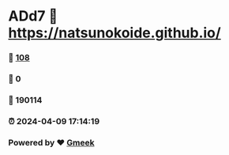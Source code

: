 # ADd7 :link: https://natsunokoide.github.io/ 
### :page_facing_up: [108](https://natsunokoide.github.io//tag.html) 
### :speech_balloon: 0 
### :hibiscus: 190114 
### :alarm_clock: 2024-04-09 17:14:19 
### Powered by :heart: [Gmeek](https://github.com/Meekdai/Gmeek)
